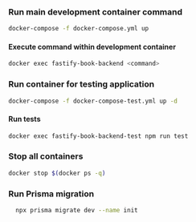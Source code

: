 ### Run main development container command

```bash
docker-compose -f docker-compose.yml up
```

#### Execute command within development container

```bash
docker exec fastify-book-backend <command>
```

### Run container for testing application

```bash
docker-compose -f docker-compose-test.yml up -d
```

#### Run tests

```bash
docker exec fastify-book-backend-test npm run test
```

### Stop all containers

```bash
docker stop $(docker ps -q)
```

### Run Prisma migration

```bash
  npx prisma migrate dev --name init
```
